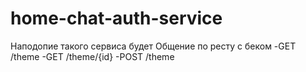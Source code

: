 # home-chat-auth-service
Наподопие такого сервиса будет
Общение по ресту с беком
-GET /theme
-GET /theme/{id}
-POST /theme
